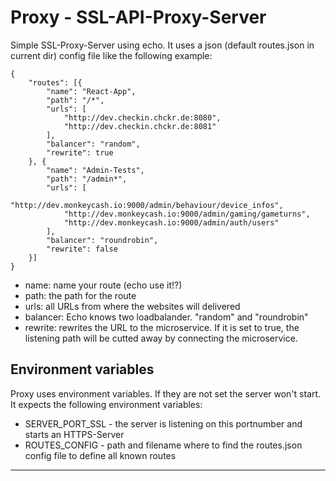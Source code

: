 # Proxy - SSL-API-Proxy-Server

Simple SSL-Proxy-Server using echo. It uses a json (default routes.json in current dir)  config file like the following example:

```
{
    "routes": [{
        "name": "React-App",
        "path": "/*",
        "urls": [
            "http://dev.checkin.chckr.de:8080",
            "http://dev.checkin.chckr.de:8081"
        ],
        "balancer": "random",
        "rewrite": true
    }, {
        "name": "Admin-Tests",
        "path": "/admin*",
        "urls": [
            "http://dev.monkeycash.io:9000/admin/behaviour/device_infos",
            "http://dev.monkeycash.io:9000/admin/gaming/gameturns",
            "http://dev.monkeycash.io:9000/admin/auth/users"
        ],
        "balancer": "roundrobin",
        "rewrite": false
    }]
}
```

- name: name your route (echo use it!?)
- path: the path for the route
- urls: all URLs from where the websites will delivered
- balancer: Echo knows two loadbalander. "random" and "roundrobin"
- rewrite: rewrites the URL to the microservice. If it is set to true, the listening path will be cutted away by connecting the microservice.

## Environment variables
Proxy uses environment variables. If they are not set the server won't start. It expects the following environment variables:
   * SERVER_PORT_SSL       - the server is listening on this portnumber and starts an HTTPS-Server
   * ROUTES_CONFIG         - path and filename where to find the routes.json config file to define all known routes

---
